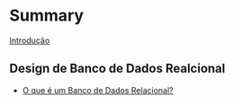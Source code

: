 # Summary

[Introdução](./introduction.md)

## Design de Banco de Dados Realcional

- [O que é um Banco de Dados Relacional?](./1-what_is_a_relational_db.md)
